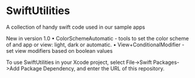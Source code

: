 # SwiftUtilities

A collection of handy swift code used in our sample apps

New in version 1.0
• ColorSchemeAutomatic - tools to set the color scheme of and app or view: light, dark or automatic.
• View+ConditionalModifier - set view modifiers based on boolean values

To use SwiftUtilities in your Xcode project, select File->Swift Packages->Add Package Dependency, and enter the URL of this repository.


